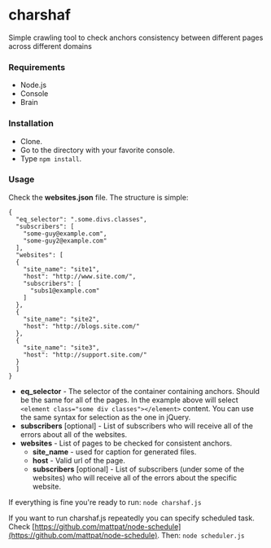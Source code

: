 charshaf
=

Simple crawling tool to check anchors consistency between different pages across different domains

### Requirements
* Node.js
* Console
* Brain

### Installation
* Clone.
* Go to the directory with your favorite console.
* Type ``npm install``.

### Usage

Check the **websites.json** file. The structure is simple:
```
{
  "eq_selector": ".some.divs.classes",
  "subscribers": [
    "some-guy@example.com",
    "some-guy2@example.com"
  ],
  "websites": [
  {
    "site_name": "site1",
    "host": "http://www.site.com/",
    "subscribers": [
      "subs1@example.com"
    ]
  },
  {
    "site_name": "site2",
    "host": "http://blogs.site.com/"
  },
  {
    "site_name": "site3",
    "host": "http://support.site.com/"
  }
  ]
}
```
* **eq_selector** - The selector of the container containing anchors. Should be the same for all of the pages. In the example above will select `<element class="some div classes"></element>` content. You can use the same syntax for selection as the one in jQuery.
* **subscribers** [optional] - List of subscribers who will receive all of the errors about all of the websites.
* **websites** - List of pages to be checked for consistent anchors.
  * **site_name** - used for caption for generated files.
  * **host** - Valid url of the page.
  * **subscribers** [optional] - List of subscribers (under some of the websites) who will receive all of the errors about the specific website.

If everything is fine you're ready to run: `node charshaf.js`

If you want to run charshaf.js repeatedly you can specify scheduled task. Check [https://github.com/mattpat/node-schedule](https://github.com/mattpat/node-schedule). Then: `node scheduler.js`
